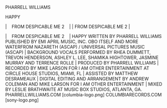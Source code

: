 <!-- FRONT -->
PHARRELL WILLIAMS

HAPPY

| &nbsp;&nbsp; FROM DESPICABLE ME 2 &nbsp;&nbsp; |
| FROM DESPICABLE ME 2 |

<!-- BACK -->

| &nbsp;&nbsp; FROM DESPICABLE ME 2 &nbsp;&nbsp; |
HAPPY
WRITTEN BY PHARRELL WILLIAMS
PUBLISHED BY EMI APRIL MUSIC, INC. OBO ITSELF AND MORE WATERFROM NAZARETH (ASCAP) / UNIVERSAL PICTURES MUSIC (ASCAP) | BACKGROUND VOCALS PERFORMED BY RHEA DUMMETT, TREVON HENDERSON, ASHLEY L. LEE, SHAMIKA HIGHTOWER, JASMINE MURRAY AND TERRENCE ROLLE | PRODUCED BY PHARRELL WILLIAMS | RECORDED BY MIKE LARSON FOR I AM OTHER ENTERTAINMENT AT CIRCLE HOUSE STUDIOS, MIAMI, FL | ASSISTED BY MATTHEW DESRAMEAUX | DIGITAL EDITING AND ARRANGEMENT BY ANDREW COLEMAN AND MIKE LARSON FOR I AM OTHER ENTERTAINMENT | MIXED BY LESLIE BRATHWAITE AT MUSIC BOX STUDIOS, ATLANTA, GA.
PHARRELLWILLIAMS.COM
[columbia-logo.png]
COLUMBIARECORDS.COM
[sony-logo.png]
